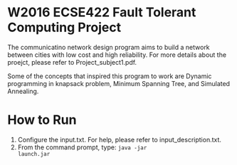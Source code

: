 # W2016 ECSE422 Fault Tolerant Computing Project
The communicatino network design program aims to build a network between cities with low cost and high reliability.
For more details about the proejct, please refer to Project_subject1.pdf.

Some of the concepts that inspired this program to work are Dynamic programming in knapsack problem, Minimum Spanning Tree, and Simulated Annealing.

# How to Run
1. Configure the input.txt. For help, please refer to input_description.txt.
2. From the command prompt, type: <code>java -jar launch.jar</code>
